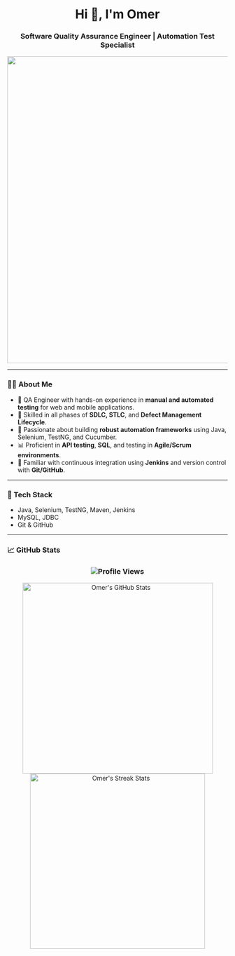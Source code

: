 <h1 align="center">Hi 👋, I'm Omer</h1>
<h3 align="center">Software Quality Assurance Engineer | Automation Test Specialist</h3>


<p align="center">
  <img src="https://media3.giphy.com/media/v1.Y2lkPTc5MGI3NjExbjZhMjhtNHhvdTBkOWd3bGxvcW93NHR3dmI2ajk1aWlzeGN3ZW9ueiZlcD12MV9pbnRlcm5hbF9naWZfYnlfaWQmY3Q9Zw/MD0svLSDeudszrNrp0/giphy.gif" width="700" />
</p>



---

### 👨‍💻 About Me

- 🔎 QA Engineer with hands-on experience in **manual and automated testing** for web and mobile applications.
- 🧪 Skilled in all phases of **SDLC, STLC**, and **Defect Management Lifecycle**.
- 🚀 Passionate about building **robust automation frameworks** using Java, Selenium, TestNG, and Cucumber.
- 📊 Proficient in **API testing**, **SQL**, and testing in **Agile/Scrum environments**.
- 🧰 Familiar with continuous integration using **Jenkins** and version control with **Git/GitHub**.
---

### 🔧 Tech Stack

- Java, Selenium, TestNG, Maven, Jenkins  
- MySQL, JDBC  
- Git & GitHub  

---

### 📈 GitHub Stats

<h3 align="center">
  <img src="https://komarev.com/ghpvc/?username=palanque92&color=blueviolet&style=flat" alt="Profile Views" />
</h3>

<p align="center">
  <img src="https://github-readme-stats.vercel.app/api?username=palanque92&show_icons=true&theme=tokyonight&hide_title=true" alt="Omer's GitHub Stats" width="435" />
  <img src="https://github-readme-streak-stats.herokuapp.com/?user=palanque92&theme=tokyonight" alt="Omer's Streak Stats" width="400" />
</p>





